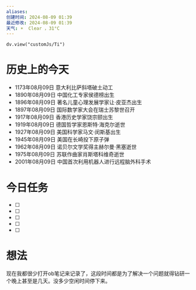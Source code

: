 ```yaml
---
aliases: 
创建时间: 2024-08-09 01:39
最近修改: 2024-08-09 01:39
天气: ☀️  Clear ，31°C 
---
```



```dataviewjs
dv.view("customJs/Ti")
```
#  历史上的今天
- 1173年08月09日 意大利比萨斜塔破土动工
- 1890年08月09日 中国化工专家侯德榜出生
- 1896年08月09日 著名儿童心理发展学家让·皮亚杰出生
- 1897年08月09日 国际数学家大会在瑞士苏黎世召开
- 1917年08月09日 香港历史学家饶宗颐出生
- 1919年08月09日 德国哲学家恩斯特·海克尔逝世
- 1927年08月09日 美国科学家马文·闵斯基出生
- 1945年08月09日 美国在长崎投下原子弹
- 1962年08月09日 诺贝尔文学奖得主赫尔曼·黑塞逝世
- 1975年08月09日 苏联作曲家肖斯塔科维奇逝世
- 2001年08月09日 中国首次利用机器人进行远程脑外科手术

# 今日任务
- [ ] 
- [ ] 
- [ ] 
- [ ] 
- [ ] 


#  想法
现在我都很少打开ob笔记来记录了，这段时间都是为了解决一个问题就得钻研一个晚上甚至是几天。没多少空闲时间停下来。



























































































































































































































































































































































































































































































































































































































































































































































































































































































































































































































































































































































































































































































































































































































































































































































































































































































































































































































































































































































































































































































































































































































































































































































































































































































































































































































































































































































































































































































































































































































































































































































































































































































































































































































































































































































































































































































































































































































































































































































































































































































































































































































































































































































































































































































































































































































































































































































































































































































































































































































































































































































































































































































































































































































































































































































































































































































































































































































































































































































































































































































































































































































































































































































































































































































































































































































































































































































































































































































































































































































































































































































































































































































































































































































































































































































































































































































































































































































































































































































































































































































































































































































































































































































































































































































































































































































































































































































































































































































































































































































































































































































































































































































































































































































































































































































































































































































































































































































































































































































































































































































































































































































































































































































































































































































































































































































































































































































































































































































































































































































































































































































































































































































































































































































































































































































































































































































































































































































































































































































































































































































































































































































































































































































































































































































































































































































































































































































































































































































































































































































































































































































































































































































































































































































































































































































































































































































































































































































































































































































































































































































































































































































































































































































































































































































































































































































































































































































































































































































































































































































































































































































































































































































































































































































































































































































































































































































































































































































































































































































































































































































































































































































































































































































































































































































































































































































































































































































































































































































































































































































































































































































































































































































































































































































































































































































































































































































































































































































































































































































































































































































































































































































































































































































































































































































































































































































































































































































































































































































































































































































































































































































































































































































































































































































































































































































































































































































































































































































































































































































































































































































































































































































































































































































































































































































































































































































































































































































































































































































































































































































































































































































































































































































































































































































































































































































































































































































































































































































































































































































































































































































































































































































































































































































































































































































































































































































































































































































































































































































































































































































































































































































































































































































































































































































































































































































































































































































































































































































































































































































































































































































































































































































































































































































































































































































































































































































































































































































































































































































































































































































































































































































































































































































































































































































































































































































































































































































































































































































































































































































































































































































































































































































































































































































































































































































































































































































































































































































































































































































































































































































































































































































































































































































































































































































































































































































































































































































































































































































































































































































































































































































































































































































































































































































































































































































































































































































































































































































































































































































































































































































































































































































































































































































































































































































































































































































































































































































































































































































































































































































































































































































































































































































































































































































































































































































































































































































































































































































































































































































































































































































































































































































































































































































































































































































































































































































































































































































































































































































































































































































































































































































































































































































































































































































































































































































































































































































































































































































































































































































































































































































































































































































































































































































































































































































































































































































































































































































































































































































































































































































































































































































































































































































































































































































































































































































































































































































































































































































































































































































































































































































































































































































































































































































































































































































































































































































































































































































































































































































































































































































































































































































































































































































































































































































































































































































































































































































































































































































































































































































































































































































































































































































































































































































































































































































































































































































































































































































































































































































































































































































































































































































































































































































































































































































































































































































































































































































































































































































































































































































































































































































































































































































































































































































































































































































































































































































































































































































































































































































































































































































































































































































































































































































































































































































































































































































































































































































































































































































































































































































































































































































































































































































































































































































































































































































































































































































































































































































































































































































































































































































































































































































































































































































































































































































































































































































































































































































































































































































































































































































































































































































































































































































































































































































































































































































































































































































































































































































































































































































































































































































































































































































































































































































































































































































































































































































































































































































































































































































































































































































































































































































































































































































































































































































































































































































































































































































































































































































































































































































































































































































































































































































































































































































































































































































































































































































































































































































































































































































































































































































































































































































































































































































































































































































































































































































































































































































































































































































































































































































































































































































































































































































































































































































































































































































































































































































































































































































































































































































































































































































































































































































































































































































































































































































































































































































































































































































































































































































































































































































































































































































































































































































































































































































































































































































































































































































































































































































































































































































































































































































































































































































































































































































































